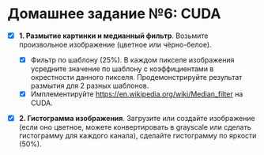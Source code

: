 # Домашнее задание №6: CUDA

- [X] **1. Размытие картинки и медианный фильтр**. Возьмите произвольное изображение (цветное или чёрно-белое).
    - [X] Фильтр по шаблону (25%). В каждом пикселе изображения усредните значение по шаблону с коэффициентами в окрестности данного пикселя. Продемонстрируйте результат размытия для 2 разных шаблонов.
    - [X] Имплементируйте https://en.wikipedia.org/wiki/Median_filter на CUDA.

- [X] **2. Гистограмма изображения**. Загрузите или создайте изображение (если оно цветное, можете конвертировать в grayscale или сделать гистограмму для каждого канала), сделайте гистограмму по яркости (50%).

